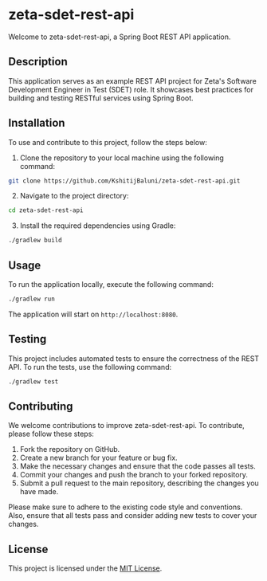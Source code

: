 # zeta-sdet-rest-api

Welcome to zeta-sdet-rest-api, a Spring Boot REST API application.

## Description

This application serves as an example REST API project for Zeta's Software Development Engineer in Test (SDET) role. It showcases best practices for building and testing RESTful services using Spring Boot.

## Installation

To use and contribute to this project, follow the steps below:

1. Clone the repository to your local machine using the following command:
```bash
git clone https://github.com/KshitijBaluni/zeta-sdet-rest-api.git
```

2. Navigate to the project directory:

```bash
cd zeta-sdet-rest-api
```

3. Install the required dependencies using Gradle:

```bash
./gradlew build
```

## Usage

To run the application locally, execute the following command:
```bash
./gradlew run
```

The application will start on `http://localhost:8080`.

## Testing

This project includes automated tests to ensure the correctness of the REST API. To run the tests, use the following command:

```bash
./gradlew test
```


## Contributing

We welcome contributions to improve zeta-sdet-rest-api. To contribute, please follow these steps:

1. Fork the repository on GitHub.
2. Create a new branch for your feature or bug fix.
3. Make the necessary changes and ensure that the code passes all tests.
4. Commit your changes and push the branch to your forked repository.
5. Submit a pull request to the main repository, describing the changes you have made.

Please make sure to adhere to the existing code style and conventions. Also, ensure that all tests pass and consider adding new tests to cover your changes.

## License

This project is licensed under the [MIT License](LICENSE).
